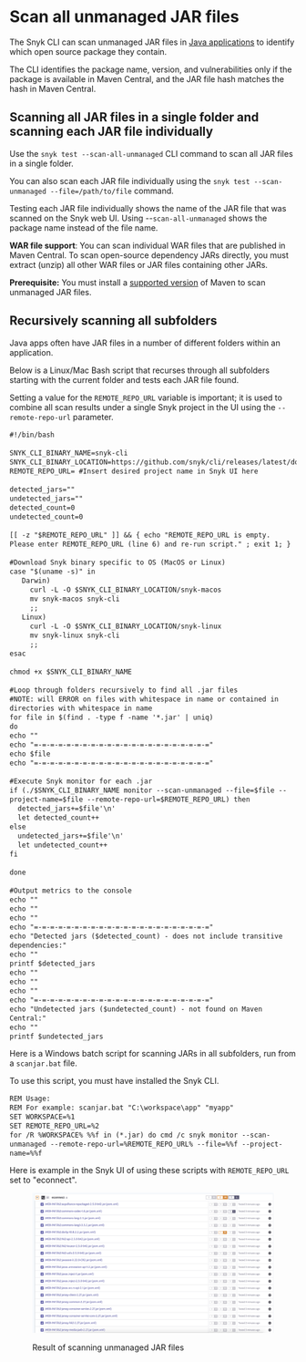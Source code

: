 # Scan all unmanaged JAR files

The Snyk CLI can scan unmanaged JAR files in [Java applications](../../scan-application-code/snyk-open-source/snyk-open-source-supported-languages-and-package-managers/snyk-for-java-gradle-maven.md) to identify which open source package they contain.

The CLI identifies the package name, version, and vulnerabilities only if the package is available in Maven Central, and the JAR file hash matches the hash in Maven Central.

## Scanning all JAR files in a single folder and scanning each JAR file individually

Use the `snyk test --scan-all-unmanaged` CLI command to scan all JAR files in a single folder.

You can also scan each JAR file individually using the `snyk test --scan-unmanaged --file=/path/to/file` command.

Testing each JAR file individually shows the name of the JAR file that was scanned on the Snyk web UI. Using --`scan-all-unmanaged` shows the package name instead of the file name.

**WAR file support**: You can scan individual WAR files that are published in Maven Central. To scan open-source dependency JARs directly, you must extract (unzip) all other WAR files or JAR files containing other JARs.

**Prerequisite:** You must install a [supported version](../../scan-application-code/snyk-open-source/snyk-open-source-supported-languages-and-package-managers/snyk-for-java-gradle-maven.md#supported-versions) of Maven to scan unmanaged JAR files.

## Recursively scanning all subfolders

Java apps often have JAR files in a number of different folders within an application.

Below is a Linux/Mac Bash script that recurses through all subfolders starting with the current folder and tests each JAR file found.

Setting a value for the `REMOTE_REPO_URL` variable is important; it is used to combine all scan results under a single Snyk project in the UI using the `--remote-repo-url` parameter.

```
#!/bin/bash

SNYK_CLI_BINARY_NAME=snyk-cli
SNYK_CLI_BINARY_LOCATION=https://github.com/snyk/cli/releases/latest/download/
REMOTE_REPO_URL= #Insert desired project name in Snyk UI here

detected_jars=""
undetected_jars=""
detected_count=0
undetected_count=0

[[ -z "$REMOTE_REPO_URL" ]] && { echo "REMOTE_REPO_URL is empty. Please enter REMOTE_REPO_URL (line 6) and re-run script." ; exit 1; }

#Download Snyk binary specific to OS (MacOS or Linux)
case "$(uname -s)" in
   Darwin)
     curl -L -O $SNYK_CLI_BINARY_LOCATION/snyk-macos
     mv snyk-macos snyk-cli
     ;;
   Linux)
     curl -L -O $SNYK_CLI_BINARY_LOCATION/snyk-linux
     mv snyk-linux snyk-cli
     ;;
esac

chmod +x $SNYK_CLI_BINARY_NAME

#Loop through folders recursively to find all .jar files
#NOTE: will ERROR on files with whitespace in name or contained in directories with whitespace in name
for file in $(find . -type f -name '*.jar' | uniq)
do
echo ""
echo "=-=-=-=-=-=-=-=-=-=-=-=-=-=-=-=-=-=-=-=-=-="    
echo $file
echo "=-=-=-=-=-=-=-=-=-=-=-=-=-=-=-=-=-=-=-=-=-=" 

#Execute Snyk monitor for each .jar
if (./$SNYK_CLI_BINARY_NAME monitor --scan-unmanaged --file=$file --project-name=$file --remote-repo-url=$REMOTE_REPO_URL) then
  detected_jars+=$file'\n'
  let detected_count++
else
  undetected_jars+=$file'\n'
  let undetected_count++
fi

done

#Output metrics to the console
echo ""
echo ""
echo ""
echo "=-=-=-=-=-=-=-=-=-=-=-=-=-=-=-=-=-=-=-=-=-=" 
echo "Detected jars ($detected_count) - does not include transitive dependencies:"
echo ""
printf $detected_jars
echo ""
echo ""
echo ""
echo "=-=-=-=-=-=-=-=-=-=-=-=-=-=-=-=-=-=-=-=-=-=" 
echo "Undetected jars ($undetected_count) - not found on Maven Central:"
echo ""
printf $undetected_jars
```

Here is a Windows batch script for scanning JARs in all subfolders, run from a `scanjar.bat` file.

To use this script, you must have installed the Snyk CLI.

```batch
REM Usage:    
REM For example: scanjar.bat "C:\workspace\app" "myapp" 
SET WORKSPACE=%1 
SET REMOTE_REPO_URL=%2 
for /R %WORKSPACE% %%f in (*.jar) do cmd /c snyk monitor --scan-unmanaged --remote-repo-url=%REMOTE_REPO_URL% --file=%%f --project-name=%%f
```

Here is example in the Snyk UI of using these scripts with `REMOTE_REPO_URL` set to "econnect".

<figure><img src="../../.gitbook/assets/untitled (1) (1) (1) (1) (1).png" alt="Result of scanning unmanaged JAR files"><figcaption><p>Result of scanning unmanaged JAR files</p></figcaption></figure>
